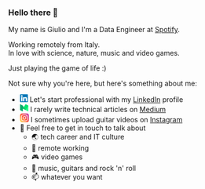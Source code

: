 
### Hello there 👋

My name is Giulio and I'm a Data Engineer at [Spotify](https://open.spotify.com/).

Working remotely from Italy.
<br>
In love with science, nature, music and video games. 

Just playing the game of life :)
<br>

Not sure why you're here, but here's something about me:

- <img alt="linkedin" src="images/linkedin.svg" width="16px" /> Let's start professional with my [LinkedIn](https://www.linkedin.com/in/giuliomazzeo/) profile
- <img alt="medium" src="images/medium.svg" width="17px" /> I rarely write technical articles on [Medium](https://medium.com/@giuliomazzeo/)
- <img alt="instagram" src="images/instagram.svg" width="18px" /> I sometimes upload guitar videos on [Instagram](https://www.instagram.com/gumaz.ig/)
- 💬 Feel free to get in touch to talk about
  - 🌏 tech career and IT culture
  - 🏡 remote working
  - 🎮 video games
  - 🎵 music, guitars and rock 'n' roll 
  - 📫 whatever you want

<!--
**gumaz/gumaz** is a ✨ _special_ ✨ repository because its `README.md` (this file) appears on your GitHub profile.

Here are some ideas to get you started:

- 🔭 I’m currently working on ...
- 🌱 I’m currently learning ...
- 👯 I’m looking to collaborate on ...
- 🤔 I’m looking for help with ...
- 💬 Ask me about ...
- 📫 How to reach me: ...
- 😄 Pronouns: ...
- ⚡ Fun fact: ...
-->
